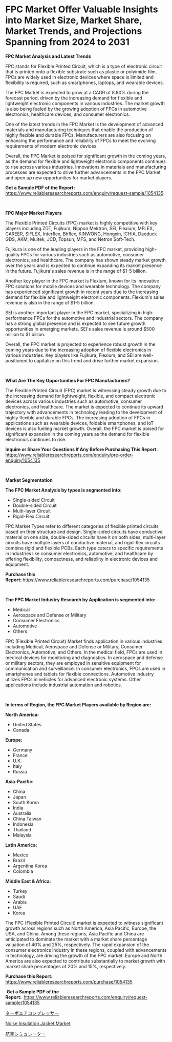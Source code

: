 <p><h1>FPC Market Offer Valuable Insights into Market Size, Market Share, Market Trends, and Projections Spanning from 2024 to 2031</h1></p><p><strong>FPC Market Analysis and Latest Trends</strong></p>
<p><p>FPC stands for Flexible Printed Circuit, which is a type of electronic circuit that is printed onto a flexible substrate such as plastic or polyimide film. FPCs are widely used in electronic devices where space is limited and flexibility is required, such as smartphones, laptops, and wearable devices.</p><p>The FPC Market is expected to grow at a CAGR of 8.80% during the forecast period, driven by the increasing demand for flexible and lightweight electronic components in various industries. The market growth is also being fueled by the growing adoption of FPCs in automotive electronics, healthcare devices, and consumer electronics.</p><p>One of the latest trends in the FPC Market is the development of advanced materials and manufacturing techniques that enable the production of highly flexible and durable FPCs. Manufacturers are also focusing on enhancing the performance and reliability of FPCs to meet the evolving requirements of modern electronic devices.</p><p>Overall, the FPC Market is poised for significant growth in the coming years, as the demand for flexible and lightweight electronic components continues to rise across various industries. Innovations in materials and manufacturing processes are expected to drive further advancements in the FPC Market and open up new opportunities for market players.</p></p>
<p><strong>Get a Sample PDF of the Report:&nbsp;</strong> <a href="https://www.reliableresearchreports.com/enquiry/request-sample/1054135">https://www.reliableresearchreports.com/enquiry/request-sample/1054135</a></p>
<p>&nbsp;</p>
<p><strong>FPC Major Market Players</strong></p>
<p><p>The Flexible Printed Circuits (FPC) market is highly competitive with key players including ZDT, Fujikura, Nippon Mektron, SEI, Flexium, MFLEX, CAREER, SIFLEX, Interflex, Bhflex, KINWONG, Hongxin, ICHIA, Daeduck GDS, AKM, Multek, JCD, Topsun, MFS, and Netron Soft-Tech.</p><p>Fujikura is one of the leading players in the FPC market, providing high-quality FPCs for various industries such as automotive, consumer electronics, and healthcare. The company has shown steady market growth over the years and is expected to continue expanding its market presence in the future. Fujikura's sales revenue is in the range of $1-5 billion.</p><p>Another key player in the FPC market is Flexium, known for its innovative FPC solutions for mobile devices and wearable technology. The company has experienced significant growth in recent years due to the increasing demand for flexible and lightweight electronic components. Flexium's sales revenue is also in the range of $1-5 billion.</p><p>SEI is another important player in the FPC market, specializing in high-performance FPCs for the automotive and industrial sectors. The company has a strong global presence and is expected to see future growth opportunities in emerging markets. SEI's sales revenue is around $500 million to $1 billion.</p><p>Overall, the FPC market is projected to experience robust growth in the coming years due to the increasing adoption of flexible electronics in various industries. Key players like Fujikura, Flexium, and SEI are well-positioned to capitalize on this trend and drive further market expansion.</p></p>
<p>&nbsp;</p>
<p><strong>What Are The Key Opportunities For FPC Manufacturers?</strong></p>
<p><p>The Flexible Printed Circuit (FPC) market is witnessing steady growth due to the increasing demand for lightweight, flexible, and compact electronic devices across various industries such as automotive, consumer electronics, and healthcare. The market is expected to continue its upward trajectory with advancements in technology leading to the development of highly flexible and durable FPCs. The increasing adoption of FPCs in applications such as wearable devices, foldable smartphones, and IoT devices is also fueling market growth. Overall, the FPC market is poised for significant expansion in the coming years as the demand for flexible electronics continues to rise.</p></p>
<p><strong>Inquire or Share Your Questions If Any Before Purchasing This Report:</strong> <a href="https://www.reliableresearchreports.com/enquiry/pre-order-enquiry/1054135">https://www.reliableresearchreports.com/enquiry/pre-order-enquiry/1054135</a></p>
<p>&nbsp;</p>
<p><strong>Market Segmentation</strong></p>
<p><strong>The FPC Market Analysis by types is segmented into:</strong></p>
<p><ul><li>Single-sided Circuit</li><li>Double-sided Circuit</li><li>Multi-layer Circuit</li><li>Rigid-Flex Circuit</li></ul></p>
<p><p>FPC Market Types refer to different categories of flexible printed circuits based on their structure and design. Single-sided circuits have conductive material on one side, double-sided circuits have it on both sides, multi-layer circuits have multiple layers of conductive material, and rigid-flex circuits combine rigid and flexible PCBs. Each type caters to specific requirements in industries like consumer electronics, automotive, and healthcare by offering flexibility, compactness, and reliability in electronic devices and equipment.</p></p>
<p><strong>Purchase this Report:&nbsp;</strong><a href="https://www.reliableresearchreports.com/purchase/1054135">https://www.reliableresearchreports.com/purchase/1054135</a></p>
<p>&nbsp;</p>
<p><strong>The FPC Market Industry Research by Application is segmented into:</strong></p>
<p><ul><li>Medical</li><li>Aerospace and Defense or Military</li><li>Consumer Electronics</li><li>Automotive</li><li>Others</li></ul></p>
<p><p>FPC (Flexible Printed Circuit) Market finds application in various industries including Medical, Aerospace and Defense or Military, Consumer Electronics, Automotive, and Others. In the medical field, FPCs are used in medical devices for monitoring and diagnostics. In aerospace and defense or military sectors, they are employed in sensitive equipment for communication and surveillance. In consumer electronics, FPCs are used in smartphones and tablets for flexible connections. Automotive industry utilizes FPCs in vehicles for advanced electronic systems. Other applications include industrial automation and robotics.</p></p>
<p>&nbsp;</p>
<p><strong>In terms of Region, the FPC Market Players available by Region are:</strong></p>
<p>
    <p> <strong> North America: </strong>
        <ul>
            <li>United States</li>
            <li>Canada</li>
        </ul>
        </p> 
    <p> <strong> Europe: </strong>
        <ul>
            <li>Germany</li>
            <li>France</li>
            <li>U.K.</li>
            <li>Italy</li>
            <li>Russia</li>
        </ul>
        </p> 
    <p> <strong> Asia-Pacific: </strong>
        <ul>
            <li>China</li>
            <li>Japan</li>
            <li>South Korea</li>
            <li>India</li>
            <li>Australia</li>
            <li>China Taiwan</li>
            <li>Indonesia</li>
            <li>Thailand</li>
            <li>Malaysia</li>
        </ul>
        </p> 
    <p> <strong> Latin America: </strong>
        <ul>
            <li>Mexico</li>
            <li>Brazil</li>
            <li>Argentina Korea</li>
            <li>Colombia</li>
        </ul>
        </p> 
    <p> <strong> Middle East & Africa: </strong>
        <ul>
            <li>Turkey</li>
            <li>Saudi</li>
            <li>Arabia</li>
            <li>UAE</li>
            <li>Korea</li>
        </ul>
    </p>
    </p>
<p><p>The FPC (Flexible Printed Circuit) market is expected to witness significant growth across regions such as North America, Asia Pacific, Europe, the USA, and China. Among these regions, Asia Pacific and China are anticipated to dominate the market with a market share percentage valuation of 40% and 25%, respectively. The rapid expansion of the consumer electronics industry in these regions, coupled with advancements in technology, are driving the growth of the FPC market. Europe and North America are also expected to contribute substantially to market growth with market share percentages of 20% and 15%, respectively.</p></p>
<p><strong>Purchase this Report: </strong><a href="https://www.reliableresearchreports.com/purchase/1054135">https://www.reliableresearchreports.com/purchase/1054135</a></p>
<p>&nbsp;<strong>Get a Sample PDF of the Report:&nbsp;&nbsp;</strong><a href="https://www.reliableresearchreports.com/enquiry/request-sample/1054135">https://www.reliableresearchreports.com/enquiry/request-sample/1054135</a></p>
<p><strong></strong></p>
<p><p><a href="https://medium.com/@lenorakris2023/%E6%AC%A1%E3%81%AE%E6%96%87%E7%AB%A0%E3%82%92%E6%97%A5%E6%9C%AC%E8%AA%9E%E3%81%AB%E7%BF%BB%E8%A8%B3%E3%81%97%E3%81%A6%E3%81%8F%E3%81%A0%E3%81%95%E3%81%84-%E3%82%BF%E3%83%BC%E3%83%9C%E3%82%A8%E3%82%A2%E5%9C%A7%E7%B8%AE%E6%A9%9F%E5%B8%82%E5%A0%B4%E3%81%AE%E6%B4%9E%E5%AF%9F-%E5%B8%82%E5%A0%B4%E5%8B%95%E5%90%91-%E6%88%90%E9%95%B7-2024%E5%B9%B4%E3%81%8B%E3%82%892031%E5%B9%B4%E3%81%BE%E3%81%A7%E3%81%AE%E4%BA%88%E6%B8%AC-653bda686399">ターボエアコンプレッサー</a></p><p><a href="https://github.com/mbisetmhermsr/Market-Research-Report-List-1/blob/main/noise-insulation-jacket-market.md">Noise Insulation Jacket Market</a></p><p><a href="https://github.com/vtbvgl20191192/Market-Research-Report-List-1/blob/main/44852108107.md">航空シミュレーター</a></p></p>